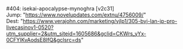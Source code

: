 #404: isekai-apocalypse-mynoghra [v2c31] <br/>
Jump: "https://www.novelupdates.com/extnu/4756009/" <br/>
Dest: "https://www.verajohn.com/marketing/vjlp1/305-bvj-lan-jp-pro-livecasinov1-0520?utm_supplier=2&utm_siteid=1605686&gclid=CKWrs_yYx-0CFYlKvAodsE8IfQ&gclsrc=ds"